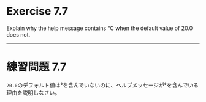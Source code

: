 # Exercise 7.7
Explain why the help message contains ℃ when the default value of 20.0 does not.

---
# 練習問題 7.7
`20.0`のデフォルト値は°を含んでいないのに、ヘルプメッセージが°を含んでいる理由を説明しなさい。
